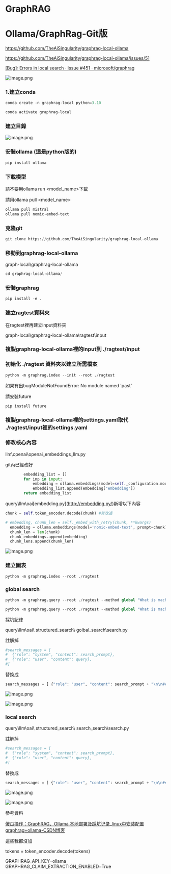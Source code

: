 # GraphRAG
# Ollama/GraphRag-Git版

https://github.com/TheAiSingularity/graphrag-local-ollama

https://github.com/TheAiSingularity/graphrag-local-ollama/issues/51

[[Bug]: Errors in local search · Issue #451 · microsoft/graphrag](https://github.com/microsoft/graphrag/issues/451#issuecomment-2220861232)

![image.png](https://prod-files-secure.s3.us-west-2.amazonaws.com/19a28399-22b4-40d6-b7f6-53612f8a3eee/818118db-b92d-44e5-976d-57fda726e160/image.png)

### 1.建立conda

```python
conda create -n graphrag-local python=3.10

```

```python
conda activate graphrag-local
```

### 建立目錄

![image.png](https://prod-files-secure.s3.us-west-2.amazonaws.com/19a28399-22b4-40d6-b7f6-53612f8a3eee/3f9e5722-2ffe-47e5-8e72-474e69515d87/image.png)

### 安裝ollama (這是python版的)

```python
pip install ollama
```

### 下載模型

請不要用ollama run <model_name>下載

請用ollama pull <model_name>

```python
ollama pull mistral
ollama pull nomic-embed-text
```

### 克隆git

```python
git clone https://github.com/TheAiSingularity/graphrag-local-ollama
```

### 移動到graphrag-local-ollama

graph-local\graphrag-local-ollama

```python
cd graphrag-local-ollama/
```

### 安裝graphrag

```python
pip install -e .
```

### 建立ragtest資料夾

在ragtest裡再建立input資料夾

graph-local\graphrag-local-ollama\ragtest\input

### 複製graphrag-local-ollama裡的input到 ./ragtest/input

### 初始化 ./ragtest 資料夾以建立所需檔案

```python
python -m graphrag.index --init --root ./ragtest
```

如果有出bugModuleNotFoundError: No module named 'past’

請安裝future

```python
pip install future
```

### 複製graphrag-local-ollama裡的settings.yaml取代 ./ragtest/input裡的settings.yaml

### 修改核心內容

llm\openai\openai_embeddings_llm.py 

git內已經改好

```python
        embedding_list = []
        for inp in input:
            embedding = ollama.embeddings(model=self._configuration.model, prompt=inp)
            embedding_list.append(embedding["embedding"])
        return embedding_list
```

query\llm\oai\[embedding.py](http://embedding.py/)新增以下內容

```python
chunk = self.token_encoder.decode(chunk) #修改過
```

```python
# embedding, chunk_len = self._embed_with_retry(chunk, **kwargs)
  embedding = ollama.embeddings(model='nomic-embed-text', prompt=chunk)['embedding']
  chunk_len = len(chunk)
  chunk_embeddings.append(embedding)
  chunk_lens.append(chunk_len)
```

![image.png](https://prod-files-secure.s3.us-west-2.amazonaws.com/19a28399-22b4-40d6-b7f6-53612f8a3eee/54c1b144-5cb3-4411-9458-dfcbcc53b53f/image.png)

### 建立圖表

```python
python -m graphrag.index --root ./ragtest
```

### global search

```python
python -m graphrag.query --root ./ragtest --method global "What is machinelearning?”
```

```python
python -m graphrag.query --root ./ragtest --method global "What is machinelearning?用中文顯示”
```

採坑紀律

query\llm\oai\ structured_search\ golbal_search\search.py

註解掉

```python
#search_messages = [
#  {"role": "system", "content": search_prompt},
#  {"role": "user", "content": query},
#]
```

替換成

```python
search_messages = [ {"role": "user", "content": search_prompt + "\n\n### USER QUESTION ### \n\n" + query} ]

```

![image.png](https://prod-files-secure.s3.us-west-2.amazonaws.com/19a28399-22b4-40d6-b7f6-53612f8a3eee/bbfb39be-b186-46a9-987a-fe6dfbcfa4c1/image.png)

![image.png](https://prod-files-secure.s3.us-west-2.amazonaws.com/19a28399-22b4-40d6-b7f6-53612f8a3eee/3f2b5f3f-9bd0-418f-bb3a-b2f5b5261e69/image.png)

### local search

query\llm\oai\ structured_search\ search_search\search.py

註解掉

```python
#search_messages = [
#  {"role": "system", "content": search_prompt},
#  {"role": "user", "content": query},
#]
```

替換成

```python
search_messages = [ {"role": "user", "content": search_prompt + "\n\n### USER QUESTION ### \n\n" + query} ]

```

![image.png](https://prod-files-secure.s3.us-west-2.amazonaws.com/19a28399-22b4-40d6-b7f6-53612f8a3eee/bbfb39be-b186-46a9-987a-fe6dfbcfa4c1/image.png)

![image.png](https://prod-files-secure.s3.us-west-2.amazonaws.com/19a28399-22b4-40d6-b7f6-53612f8a3eee/4803cc9a-4606-44df-8731-4754f42cf074/image.png)

參考資料

[傻瓜操作：GraphRAG、Ollama 本地部署及踩坑记录_linux中安装配置graphrag+ollama-CSDN博客](https://blog.csdn.net/weixin_42107217/article/details/141649920)

這些我都沒加

tokens = token_encoder.decode(tokens) 

GRAPHRAG_API_KEY=ollama
GRAPHRAG_CLAIM_EXTRACTION_ENABLED=True
